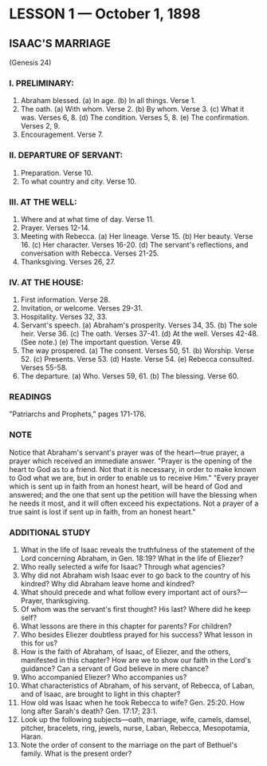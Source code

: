 # LESSON 1 — October 1, 1898

## ISAAC'S MARRIAGE
(Genesis 24)

### I. PRELIMINARY:
1. Abraham blessed. 
   (a) In age. 
   (b) In all things. Verse 1.
2. The oath. 
   (a) With whom. Verse 2. 
   (b) By whom. Verse 3. 
   (c) What it was. Verses 6, 8. 
   (d) The condition. Verses 5, 8. 
   (e) The confirmation. Verses 2, 9.
3. Encouragement. Verse 7.

### II. DEPARTURE OF SERVANT:
1. Preparation. Verse 10.
2. To what country and city. Verse 10.

### III. AT THE WELL:
1. Where and at what time of day. Verse 11.
2. Prayer. Verses 12-14.
3. Meeting with Rebecca. 
   (a) Her lineage. Verse 15. 
   (b) Her beauty. Verse 16. 
   (c) Her character. Verses 16-20. 
   (d) The servant's reflections, and conversation with Rebecca. Verses 21-25.
4. Thanksgiving. Verses 26, 27.

### IV. AT THE HOUSE:
1. First information. Verse 28.
2. Invitation, or welcome. Verses 29-31.
3. Hospitality. Verses 32, 33.
4. Servant's speech. 
   (a) Abraham's prosperity. Verses 34, 35. 
   (b) The sole heir. Verse 36. 
   (c) The oath. Verses 37-41. 
   (d) At the well. Verses 42-48. (See note.) 
   (e) The important question. Verse 49.
5. The way prospered. 
   (a) The consent. Verses 50, 51. 
   (b) Worship. Verse 52. 
   (c) Presents. Verse 53. 
   (d) Haste. Verse 54. 
   (e) Rebecca consulted. Verses 55-58.
6. The departure. 
   (a) Who. Verses 59, 61. 
   (b) The blessing. Verse 60.

### READINGS
"Patriarchs and Prophets," pages 171-176.

### NOTE
Notice that Abraham's servant's prayer was of the heart—true prayer, a prayer which received an immediate answer. "Prayer is the opening of the heart to God as to a friend. Not that it is necessary, in order to make known to God what we are, but in order to enable us to receive Him." "Every prayer which is sent up in faith from an honest heart, will be heard of God and answered; and the one that sent up the petition will have the blessing when he needs it most, and it will often exceed his expectations. Not a prayer of a true saint is lost if sent up in faith, from an honest heart."

### ADDITIONAL STUDY
1. What in the life of Isaac reveals the truthfulness of the statement of the Lord concerning Abraham, in Gen. 18:19? What in the life of Eliezer?
2. Who really selected a wife for Isaac? Through what agencies?
3. Why did not Abraham wish Isaac ever to go back to the country of his kindred? Why did Abraham leave home and kindred?
4. What should precede and what follow every important act of ours?—Prayer, thanksgiving.
5. Of whom was the servant's first thought? His last? Where did he keep self?
6. What lessons are there in this chapter for parents? For children?
7. Who besides Eliezer doubtless prayed for his success? What lesson in this for us?
8. How is the faith of Abraham, of Isaac, of Eliezer, and the others, manifested in this chapter? How are we to show our faith in the Lord's guidance? Can a servant of God believe in mere chance?
9. Who accompanied Eliezer? Who accompanies us?
10. What characteristics of Abraham, of his servant, of Rebecca, of Laban, and of Isaac, are brought to light in this chapter?
11. How old was Isaac when he took Rebecca to wife? Gen. 25:20. How long after Sarah's death? Gen. 17:17; 23:1.
12. Look up the following subjects—oath, marriage, wife, camels, damsel, pitcher, bracelets, ring, jewels, nurse, Laban, Rebecca, Mesopotamia, Haran.
13. Note the order of consent to the marriage on the part of Bethuel's family. What is the present order?